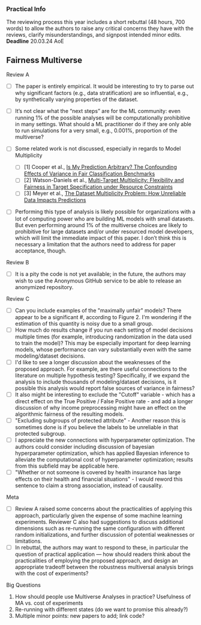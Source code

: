 ### Practical Info

The reviewing process this year includes a short rebuttal (48 hours, 700 words) to allow the authors to raise any critical concerns they have with the reviews, clarify misunderstandings, and signpost intended minor edits.
**Deadline** 20.03.24 AoE


## Fairness Multiverse

Review A
- [ ] The paper is entirely empirical. It would be interesting to try to parse out why significant factors (e.g., data stratification) are so influential, e.g., by synthetically varying properties of the dataset.
- [ ] It’s not clear what the “next steps” are for the ML community: even running 1% of the possible analyses will be computationally prohibitive in many settings. What should a ML practitioner do if they are only able to run simulations for a very small, e.g., 0.001%, proportion of the multiverse?
- [ ] Some related work is not discussed, especially in regards to Model Multiplicity
	- [ ] [1] Cooper et al., [Is My Prediction Arbitrary? The Confounding Effects of Variance in Fair Classification Benchmarks](https://www.researchgate.net/profile/A-Cooper-2/publication/373117543_Is_My_Prediction_Arbitrary_The_Confounding_Effects_of_Variance_in_Fair_Classification_Benchmarks/links/64daf807ad846e2882927abf/Is-My-Prediction-Arbitrary-The-Confounding-Effects-of-Variance-in-Fair-Classification-Benchmarks.pdf)
	- [ ] [2] Watson-Daniels et al., [Multi-Target Multiplicity: Flexibility and Fairness in Target Specification under Resource Constraints](https://dl.acm.org/doi/abs/10.1145/3593013.3593998)
	- [ ] [3] Meyer et al., [The Dataset Multiplicity Problem: How Unreliable Data Impacts Predictions](https://dl.acm.org/doi/10.1145/3593013.3593988)
- [ ] Performing this type of analysis is likely possible for organizations with a lot of computing power who are building ML models with small datasets. But even performing around 1% of the multiverse choices are likely to prohibitive for large datasets and/or under resourced model developers, which will limit the immediate impact of this paper. I don’t think this is necessary a limitation that the authors need to address for paper acceptance, though.


Review B
- [ ] It is a pity the code is not yet available; in the future, the authors may wish to use the Anonymous GitHub service to be able to release an anonymized repository.

Review C
- [ ] Can you include examples of the "maximally unfair" models? There appear to be a significant #, according to Figure 2. I'm wondering if the estimation of this quantity is noisy due to a small group.
- [ ] How much do results change if you run each setting of model decisions multiple times (for example, introducing randomization in the data used to train the model)? This may be especially important for deep learning models, whose performance can vary substantially even with the same modeling/dataset decisions.
- [ ] I'd like to see a longer discussion about the weaknesses of the proposed approach. For example, are there useful connections to the literature on multiple hypothesis testing? Specifically, if we expand the analysis to include thousands of modeling/dataset decisions, is it possible this analysis would report false sources of variance in fairness?
- [ ] It also might be interesting to exclude the "Cutoff" variable - which has a direct effect on the True Positive / False Positive rate - and add a longer discussion of why income preprocessing might have an effect on the algorithmic fairness of the resulting models.
- [ ] "Excluding subgroups of protected attribute" - Another reason this is sometimes done is if you believe the labels to be unreliable in that protected subgroup.
- [ ] I appreciate the new connections with hyperparameter optimization. The authors could consider including discussion of bayesian hyperparameter optimization, which has applied Bayesian inference to alleviate the computational cost of hyperparameter optimization; results from this subfield may be applicable here.
- [ ] "Whether or not someone is covered by health insurance has large effects on their health and financial situations" - I would reword this sentence to claim a strong association, instead of causality.

Meta
- [ ] Review A raised some concerns about the practicalities of applying this approach, particularly given the expense of some machine learning experiments. Reviewer C also had suggestions to discuss additional dimensions such as re-running the same configuration with different random initializations, and further discussion of potential weaknesses or limitations.
- [ ] In rebuttal, the authors may want to respond to these, in particular the question of practical application — how should readers think about the practicalities of employing the proposed approach, and design an appropriate tradeoff between the robustness multiversal analysis brings with the cost of experiments?

Big Questions
1. How should people use Multiverse Analyses in practice? Usefulness of MA vs. cost of experiments
2. Re-running with different states (do we want to promise this already?)
3. Multiple minor points: new papers to add; link code?
